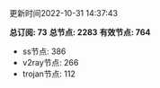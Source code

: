 更新时间2022-10-31 14:37:43

**总订阅: 73**
**总节点: 2283**
**有效节点: 764**
- ss节点: 386
- v2ray节点: 266
- trojan节点: 112
